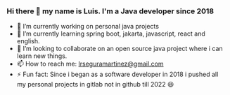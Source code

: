 ### Hi there 👋 my name is Luis. I'm a Java developer since 2018
- 🔭 I’m currently working on personal java projects
- 🌱 I’m currently learning spring boot, jakarta, javascript, react and english.
- 👯 I’m looking to collaborate on an open source java project where i can learn new things.
- 📫 How to reach me: lrseguramartinez@gmail.com
- ⚡ Fun fact: Since i began as a software developer in 2018 i pushed all my personal projects in gitlab not in github till 2022 :laughing:
<!--
**LRSegura/LRSegura** is a ✨ _special_ ✨ repository because its `README.md` (this file) appears on your GitHub profile.

Here are some ideas to get you started:

- 🔭 I’m currently working on personal java projects
- 🌱 I’m currently learning spring boot, jakarta, javascript, react and english.
- 👯 I’m looking to collaborate on an open source java project where i can learn new things.
- 🤔 I’m looking for help with ...
- 💬 Ask me about ...
- 📫 How to reach me: lrseguramartinez@gmail.com
- 😄 Pronouns: ...
- ⚡ Fun fact: Since i began as a software developer in 2018 i pushed all my personal projects in gitlab not in github till 2022 :laughing:
-->
